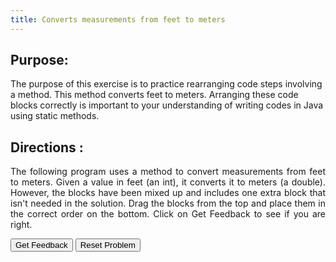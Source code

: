 ```yaml
---
title: Converts measurements from feet to meters
---
```


## Purpose:

 <p>The purpose of this exercise is to practice rearranging code steps involving a method. This method converts feet to meters. Arranging these code blocks correctly is important to your understanding of writing codes in Java using static methods.</p>

## Directions :

<div style="text-align: justify">
    <p> The following program uses a method to convert measurements from feet to meters. Given a value in feet (an int), it converts it to meters (a double). However, the blocks have been mixed up and includes one extra block that isn't needed in the solution. Drag the blocks from the top and place them in the correct order on the bottom. Click on Get Feedback to see if you are right.</p>

<div id="6-sortableTrash" class="sortable-code"></div> 
<div id="6-sortable" class="sortable-code"></div> 
<div style="clear:both;"></div> 
<p> 
    <input id="6-feedbackLink" value="Get Feedback" type="button" /> 
    <input id="6-newInstanceLink" value="Reset Problem" type="button" /> 
</p> 
<script type="text/javascript"> 
(function(){
  var initial = "public class ConvertToMeters {\n" +
    "    public static void main(String[] args) 	{\n" +
    "        System.out.println(&quot;Feet\tMeters&quot;);\n" +
    "        for(int feet=20;feet&lt;=65;feet+=5) getMeters(feet);\n" +
    "    }\n" +
    "    public static void getMeters(int feet) {\n" +
    "        System.out.printf(&quot;%d\t%5.3f&quot;, feet , 0.305 * feet );\n" +
    "    }\n" +
    "    \n" +
    "}\n" +
    "getFeet(meters) #distractor";
    function displayErrors(fb) {
      if(fb.errors.length > 0) {
          alert(fb.errors[0]);
      }
  }     
  var parsonsPuzzle = new ParsonsWidget({
    "sortableId": "6-sortable",
    "max_wrong_lines": 10,
    "grader": ParsonsWidget._graders.LineBasedGrader,
    "exec_limit": 2500,
    "can_indent": true,
    "x_indent": 50,
    "lang": "en",
    "trashId": "6-sortableTrash",
    'feedback_cb' : displayErrors
  });
  parsonsPuzzle.init(initial);
  parsonsPuzzle.shuffleLines();
  $("#6-newInstanceLink").click(function(event){ 
      event.preventDefault(); 
      parsonsPuzzle.shuffleLines(); 
  }); 
  $("#6-feedbackLink").click(function(event){ 
      event.preventDefault(); 
      parsonsPuzzle.getFeedback(); 
  }); 
})(); 
</script>
